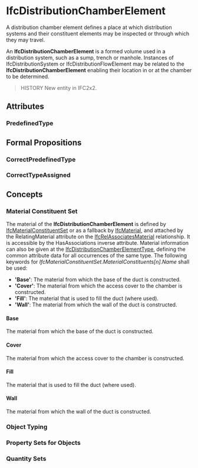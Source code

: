 # IfcDistributionChamberElement

A distribution chamber element defines a place at which distribution systems and their constituent elements may be inspected or through which they may travel.

An **IfcDistributionChamberElement** is a formed volume used in a distribution system, such as a sump, trench or manhole. Instances of IfcDistributionSystem or IfcDistributionFlowElement may be related to the **IfcDistributionChamberElement** enabling their location in or at the chamber to be determined.

> HISTORY  New entity in IFC2x2.

## Attributes

### PredefinedType


## Formal Propositions

### CorrectPredefinedType


### CorrectTypeAssigned

## Concepts

### Material Constituent Set

The material of the **IfcDistributionChamberElement** is defined by [IfcMaterialConstituentSet](../../ifcmaterialresource/lexical/ifcmaterialconstituentset.htm) or as a fallback by [IfcMaterial](../../ifcmaterialresource/lexical/ifcmaterial.htm), and attached by the RelatingMaterial attribute on the [IfcRelAssociatesMaterial](../../ifcproductextension/lexical/ifcrelassociatesmaterial.htm) relationship. It is accessible by the HasAssociations inverse attribute. Material information can also be given at the [IfcDistributionChamberElementType](../../ifcsharedbldgserviceelements/lexical/ifcdistributionchamberelementtype.htm), defining the common attribute data for all occurrences of the same type. The following keywords for _IfcMaterialConstituentSet.MaterialConstituents[n].Name_ shall be used:

* **'Base'**: The material from which the base of the duct is constructed.
* **'Cover'**: The material from which the access cover to the chamber is constructed.
* **'Fill'**: The material that is used to fill the duct (where used).
* **'Wall'**: The material from which the wall of the duct is constructed.

#### Base

The material from which the base of the duct is constructed.

#### Cover

The material from which the access cover to the chamber is constructed.

#### Fill

The material that is  used to fill the duct (where used).

#### Wall

The material from which the wall of the duct is constructed.

### Object Typing



### Property Sets for Objects



### Quantity Sets



